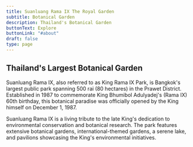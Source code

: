 ```yaml
---
title: Suanluang Rama IX The Royal Garden
subtitle: Botanical Garden
description: Thailand's Botanical Garden
buttonText: Explore
buttonLink: "#about"
draft: false
type: page
---
```


## Thailand's Largest Botanical Garden

Suanluang Rama IX, also referred to as King Rama IX Park, is Bangkok's largest public park spanning 500 rai (80 hectares) in the Prawet District. Established in 1987 to commemorate King Bhumibol Adulyadej's (Rama IX) 60th birthday, this botanical paradise was officially opened by the King himself on December 1, 1987.

Suanluang Rama IX is a living tribute to the late King's dedication to environmental conservation and botanical research. The park features extensive botanical gardens, international-themed gardens, a serene lake, and pavilions showcasing the King's environmental initiatives.
